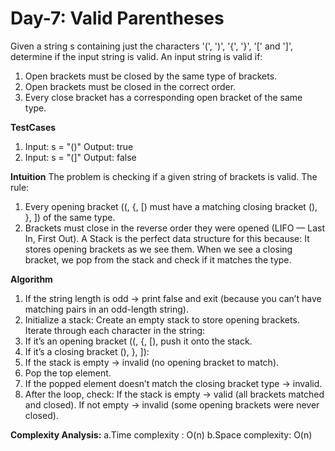 # Day-7: Valid Parentheses
Given a string s containing just the characters '(', ')', '{', '}', '[' and ']', determine if the input string is valid. An input string is valid if:
1. Open brackets must be closed by the same type of brackets.
2. Open brackets must be closed in the correct order.
3. Every close bracket has a corresponding open bracket of the same type.

**TestCases**
 1. Input: s = "()"        Output: true
 2. Input: s = "(]"        Output: false
    
**Intuition**
The problem is checking if a given string of brackets is valid.
The rule:
1. Every opening bracket ((, {, [) must have a matching closing bracket (), }, ]) of the same type.
2. Brackets must close in the reverse order they were opened (LIFO — Last In, First Out).
A Stack is the perfect data structure for this because:
It stores opening brackets as we see them.
When we see a closing bracket, we pop from the stack and check if it matches the type.

**Algorithm**
1. If the string length is odd → print false and exit (because you can’t have matching pairs in an odd-length string).
2. Initialize a stack:
   Create an empty stack to store opening brackets.
   Iterate through each character in the string:
3. If it’s an opening bracket ((, {, [), push it onto the stack.
4. If it’s a closing bracket (), }, ]):
5. If the stack is empty → invalid (no opening bracket to match).
6. Pop the top element.
7. If the popped element doesn’t match the closing bracket type → invalid.
8. After the loop, check:
   If the stack is empty → valid (all brackets matched and closed).
   If not empty → invalid (some opening brackets were never closed).

**Complexity Analysis:**
a.Time complexity : O(n)
b.Space complexity: O(n)

